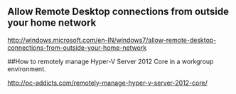 ## Allow Remote Desktop connections from outside your home network

http://windows.microsoft.com/en-IN/windows7/allow-remote-desktop-connections-from-outside-your-home-network

##How to remotely manage Hyper-V Server 2012 Core in a workgroup environment.

http://pc-addicts.com/remotely-manage-hyper-v-server-2012-core/